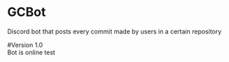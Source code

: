 # GCBot
Discord bot that posts every commit made by users in a certain repository

#Version 1.0
<br>Bot is online
test
